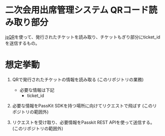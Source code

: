 # 二次会用出席管理システム QRコード読み取り部分
[jsQR](https://github.com/cozmo/jsQR)を使って、発行されたチケットを読み取り、チケットもぎり部分にticket_idを送信するもの。  

# 想定挙動
1. QRで発行されたチケットの情報を読み取る (このリポジトリの業務)
    - 必要な情報は下記
        - ticket_id

2. 必要な情報をPassKit SDKを持つ場所に向けてリクエストで飛ばす (このリポジトリの範囲外)
3. リクエストを受け取り、必要情報をPasskit REST APIを使って送信する。  (このリポジトリの範囲外)